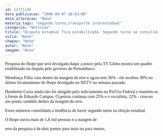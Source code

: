 ```yaml
---
id: 12371180
data_publicacao: "2006-09-07 18:03:00"
data_alteracao: "None"
materia_tags: "segundo turno,transporte interestadual"
categoria: "Notícias"
titulo: "Disputa estadual fica estabilizada. Segundo turno se consolida"
sutia: "None"
chapeu: "None"
autor: "None"
imagem: "None"
---
```

<p><P><FONT face=Verdana>Pesquisa do Ibope que será divulgada daqui a pouco pela TV Globo mostra um quadro estabilizado na disputa pelo governo de Pernambuco. </FONT></P></p>
<p><P><FONT face=Verdana>Mendonça Filho caiu dentro da margem de erro e agora tem 36% - ele recebeu 38% no último levantamento do Ibope divulgado no NETV na semana passada.</FONT></P></p>
<p><P><FONT face=Verdana>Humberto Costa ainda não foi atingido pelo indiciamento na Pol?cia Federal e mantém-se à frente de Eduardo Campos. O petista continua com 25% e o socialista, 22% - cresceu um ponto, também dentro da margem de erro.</FONT></P></p>
<p><P><FONT face=Verdana>Esses números consolidam a tendência de haver segundo turno na eleição estadual.</FONT></P></p>
<p><P><FONT face=Verdana>O Ibope ouviu mais de 1,8 mil&nbsp;pessoas e a margem de</p>
<p> erro da pesquisa é de dois pontos para mais ou para menos.</FONT></P> </p>
